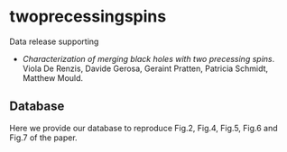 # twoprecessingspins

Data release supporting 

- _Characterization of merging black holes with two precessing spins_. Viola De Renzis, Davide Gerosa, Geraint Pratten, Patricia Schmidt, Matthew Mould.

## Database

Here we provide our database to reproduce Fig.2, Fig.4, Fig.5, Fig.6 and Fig.7 of the paper.
